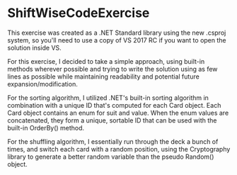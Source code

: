 # ShiftWiseCodeExercise

This exercise was created as a .NET Standard library using the new .csproj system, so you'll need to use a copy of VS 2017 RC if you want to open the solution inside VS.

For this exercise, I decided to take a simple approach, using built-in methods wherever possible and trying to write the solution using as few lines as possible while maintaining readability and potential future expansion/modification. 

For the sorting algorithm, I utilized .NET's built-in sorting algorithm in combination with a unique ID that's computed for each Card object.  Each Card object contains an enum for suit and value.  When the enum values are concatenated, they form a unique, sortable ID that can be used with the built-in OrderBy() method.

For the shuffling algorithm, I essentially run through the deck a bunch of times, and switch each card with a random position, using the Cryptography library to generate a better random variable than the pseudo Random() object.
